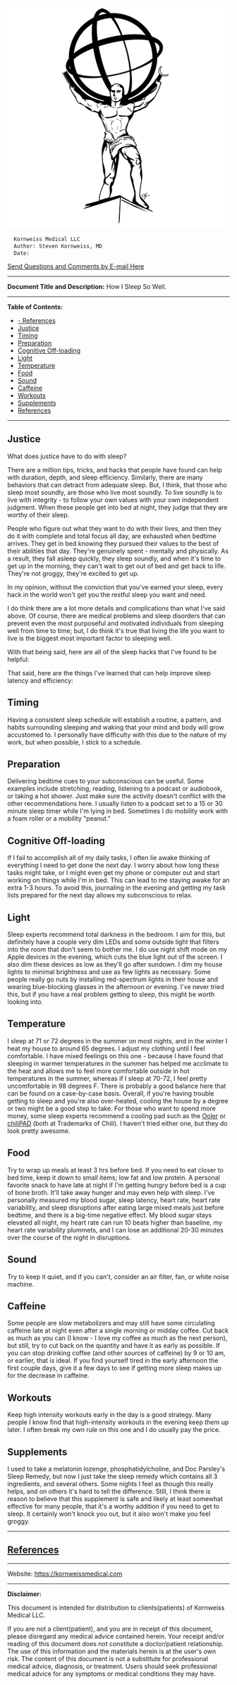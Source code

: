 <!-- template.md -->
<link rel="stylesheet" type="text/css" href="template.css">

*![](../images/kmllc-icon-black.png)*

      Kornweiss Medical LLC
      Author: Steven Kornweiss, MD
      Date:
      
   <p class="email"><a href="mailto:feedback@kornweissmedical.com">Send Questions and Comments by E-mail Here</a></p>

---
**Document Title and Description:**
How I Sleep So Well.

---
**Table of Contents:**
<!-- insert table of contents -->
- [- References](#ullireferencesliul)
- [Justice](#justice)
- [Timing](#timing)
- [Preparation](#preparation)
- [Cognitive Off-loading](#cognitive-off-loading)
- [Light](#light)
- [Temperature](#temperature)
- [Food](#food)
- [Sound](#sound)
- [Caffeine](#caffeine)
- [Workouts](#workouts)
- [Supplements](#supplements)
- [References](#references)
---
<!-- insert body of document -->
## Justice

What does justice have to do with sleep?

There are a million tips, tricks, and hacks that people have found can help with duration, depth, and sleep efficiency. Similarly, there are many behaviors that can detract from adequate sleep. But, I think, that those who sleep most soundly, are those who live most soundly. To live soundly is to live with integrity - to follow your own values with your own independent judgment. When these people get into bed at night, they judge that they are worthy of their sleep.

People who figure out what they want to do with their lives, and then they do it with complete and total focus all day, are exhausted when bedtime arrives. They get in bed knowing they pursued their values to the best of their abilities that day. They're genuinely spent - mentally and physically. As a result, they fall asleep quickly, they sleep soundly, and when it's time to get up in the morning, they can't wait to get out of bed and get back to life. They're not groggy, they're excited to get up.

In my opinion, without the conviction that you've earned your sleep, every hack in the world won't get you the restful sleep you want and need.

I do think there are a lot more details and complications than what I've said above. Of course, there are medical problems and sleep disorders that can prevent even the most purposeful and motivated individuals from sleeping well from time to time; but, I do think it's true that living the life you want to live is the biggest most important factor to sleeping well.

With that being said, here are all of the sleep hacks that I've found to be helpful:

That said, here are the things I've learned that can help improve sleep latency and efficiency:

## Timing

Having a consistent sleep schedule will establish a routine, a pattern, and habits surrounding sleeping and waking that your mind and body will grow accustomed to. I personally have difficulty with this due to the nature of my work, but when possible, I stick to a schedule.

## Preparation

Delivering bedtime cues to your subconscious can be useful. Some examples include stretching, reading, listening to a podcast or audiobook, or taking a hot shower. Just make sure the activity doesn't conflict with the other recommendations here. I usually listen to a podcast set to a 15 or 30 minute sleep timer while I'm lying in bed. Sometimes I do mobility work with a foam roller or a mobility "peanut."

## Cognitive Off-loading

If I fail to accomplish all of my daily tasks, I often lie awake thinking of everything I need to get done the next day. I worry about how long these tasks might take, or I might even get my phone or computer out and start working on things while I'm in bed. This can lead to me staying awake for an extra 1-3 hours. To avoid this, journaling in the evening and getting my task lists prepared for the next day allows my subconscious to relax.

## Light

Sleep experts recommend total darkness in the bedroom. I aim for this, but definitely have a couple very dim LEDs and some outside light that filters into the room that don't seem to bother me. I do use night shift mode on my Apple devices in the evening, which cuts the blue light out of the screen. I also dim these devices as low as they'll go after sundown. I dim my house lights to minimal brightness and use as few lights as necessary. Some people really go nuts by installing red-spectrum lights in their house and wearing blue-blocking glasses in the afternoon or evening. I've never tried this, but if you have a real problem getting to sleep, this might be worth looking into.

## Temperature

I sleep at 71 or 72 degrees in the summer on most nights, and in the winter I heat my house to around 65 degrees. I adjust my clothing until I feel comfortable. I have mixed feelings on this one - because I have found that sleeping in warmer temperatures in the summer has helped me acclimate to the heat and allows me to feel more comfortable outside in hot temperatures in the summer, whereas if I sleep at 70-72, I feel pretty uncomfortable in 98 degrees F. There is probably a good balance here that can be found on a case-by-case basis. Overall, if you're having trouble getting to sleep and you're also over-heated, cooling the house by a degree or two might be a good step to take. For those who want to spend more money, some sleep experts recommend a cooling pad such as the [Ooler](https://www.chilitechnology.com/products/ooler-sleep-system?gclid=EAIaIQobChMI_Yud9pzL6gIVkZOzCh1ClQEJEAAYASAAEgLuVvD_BwE) or [chiliPAD](https://www.chilitechnology.com/products/chilipad-sleep-system) (both at Trademarks of Chili). I haven't tried either one, but they do look pretty awesome.

## Food

Try to wrap up meals at least 3 hrs before bed. If you need to eat closer to bed time, keep it down to small items; low fat and low protein. A personal favorite snack to have late at night if I'm getting hungry before bed is a cup of bone broth. It'll take away hunger and may even help with sleep. I've personally measured my blood sugar, sleep latency, heart rate, heart rate variability, and sleep disruptions after eating large mixed meals just before bedtime, and there is a big-time negative effect. My blood sugar stays elevated all night, my heart rate can run 10 beats higher than baseline, my heart rate variability plummets, and I can lose an additional 20-30 minutes over the course of the night in disruptions.

## Sound

Try to keep it quiet, and if you can't, consider an air filter, fan, or white noise machine.

## Caffeine

Some people are slow metabolizers and may still have some circulating caffeine late at night even after a single morning or midday coffee. Cut back as much as you can (I know - I love my coffee as much as the next person), but still, try to cut back on the quantity and have it as early as possible. If you can stop drinking coffee (and other sources of caffeine) by 9 or 10 am, or earlier, that is ideal. If you find yourself tired in the early afternoon the first couple days, give it a few days to see if getting more sleep makes up for the decrease in caffeine.

## Workouts

Keep high intensity workouts early in the day is a good strategy. Many people I know find that high-intensity workouts in the evening keep them up later. I often break my own rule on this one and I do usually pay the price.

## Supplements

I used to take a melatonin lozenge, phosphatidylcholine, and Doc Parsley's Sleep Remedy, but now I just take the sleep remedy which contains all 3 ingredients, and several others. Some nights I feel as though this really helps, and on others it's hard to tell the difference. Still, I think there is reason to believe that this supplement is safe and likely at least somewhat effective for many people, that it's a worthy addition if you need to get to sleep. It certainly won't knock you out, but it also won't make you feel groggy.

---
## [References](https://www.zotero.org/groups/2437331/kornweiss_medical)

---

Website: <https://kornweissmedical.com>

---
**Disclaimer:**

This document is intended for distribution to clients(patients) of Kornweiss Medical LLC.

If you are not a client(patient), and you are in receipt of this document, please disregard any medical advice contained herein. Your receipt and/or reading of this document does not constitute a doctor/patient relationship. The use of this information and the materials herein is at the user's own risk. The content of this document is not a substitute for professional medical advice, diagnosis, or treatment. Users should seek professional medical advice for any symptoms or medical conditions they may have.